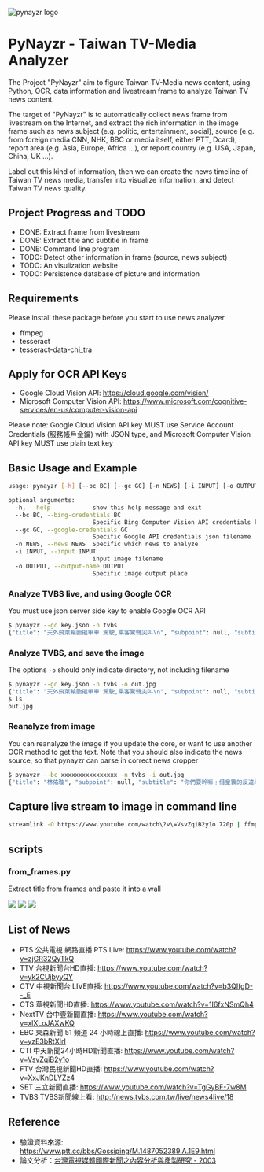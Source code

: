 ![pynayzr logo](https://github.com/pynayzr/pynayzr/blob/master/README/logo.png)

# PyNayzr - Taiwan TV-Media Analyzer

The Project "PyNayzr" aim to figure Taiwan TV-Media news content, using Python,
OCR, data information and livestream frame to analyze Taiwan TV news content.

The target of "PyNayzr" is to automatically collect news frame from livestream
on the Internet, and extract the rich information in the image frame such as
news subject (e.g. politic, entertainment, social), source (e.g. from foreign
media CNN, NHK, BBC or media itself, either PTT, Dcard),
report area (e.g. Asia, Europe, Africa ...), or report country (e.g. USA, Japan,
China, UK ...).

Label out this kind of information, then we can create the news timeline of
Taiwan TV news media, transfer into visualize information, and detect Taiwan TV
news quality.

## Project Progress and TODO

* DONE: Extract frame from livestream
* DONE: Extract title and subtitle in frame
* DONE: Command line program
* TODO: Detect other information in frame (source, news subject)
* TODO: An visulization website
* TODO: Persistence database of picture and information

## Requirements

Please install these package before you start to use news analyzer

* ffmpeg
* tesseract
* tesseract-data-chi_tra

## Apply for OCR API Keys

* Google Cloud Vision API: https://cloud.google.com/vision/
* Microsoft Computer Vision API: https://www.microsoft.com/cognitive-services/en-us/computer-vision-api

Please note: Google Cloud Vision API key MUST use Service Account Credentials
(服務帳戶金鑰) with JSON type, and Microsoft Computer Vision API key MUST use
plain text key

## Basic Usage and Example

```bash
usage: pynayzr [-h] [--bc BC] [--gc GC] [-n NEWS] [-i INPUT] [-o OUTPUT]

optional arguments:
  -h, --help            show this help message and exit
  --bc BC, --bing-credentials BC
                        Specific Bing Computer Vision API credentials key
  --gc GC, --google-credentials GC
                        Specific Google API credentials json filename
  -n NEWS, --news NEWS  Specific which news to analyze
  -i INPUT, --input INPUT
                        input image filename
  -o OUTPUT, --output-name OUTPUT
                        Specific image output place
```

### Analyze TVBS live, and using Google OCR

You must use json server side key to enable Google OCR API

```bash
$ pynayzr --gc key.json -n tvbs
{"title": "天外飛萊輪胎砸甲車 駕駛,乘客驚聲尖叫\n", "subpoint": null, "subtitle": "7天禁宰-送運松村滷味鴨賞恐缺貨衝擊\n", "type": "news", "source": null, "news": "tvbs", "timestamp": "2017-02-17 12:54:12"}
```

### Analyze TVBS, and save the image

The options `-o` should only indicate directory, not including filename

```bash
$ pynayzr --gc key.json -n tvbs -o out.jpg
{"title": "天外飛萊輪胎砸甲車 駕駛,乘客驚聲尖叫\n", "subpoint": null, "subtitle": "7天禁宰-送運松村滷味鴨賞恐缺貨衝擊\n", "type": "news", "source": null, "news": "tvbs", "timestamp": "2017-02-17 12:54:12"}
$ ls
out.jpg
```

### Reanalyze from image

You can reanalyze the image if you update the core, or want to use another OCR
method to get the text. Note that you should also indicate the news source, so
that pynayzr can parse in correct news cropper

```bash
$ pynayzr --bc xxxxxxxxxxxxxxxx -n tvbs -i out.jpg
{"title": "林佑璇", "subpoint": null, "subtitle": "你們要幹嘛﹗借皇簑的反違尋仇 店面全砸爛", "type": "news", "source": null, "news": "tvbs", "timestamp": "2017-02-17 12:58:47"}
```

## Capture live stream to image in command line

```bash
streamlink -O https://www.youtube.com/watch\?v\=VsvZqiB2y1o 720p | ffmpeg -i - -f image2 -updatefirst 1 -r 1/5 out.jpg
```


## scripts

### from_frames.py

Extract title from frames and paste it into a wall

![](img/cti_2019032112.jpg)
![](img/ftv_2019032111.jpg)
![](img/tvbs_2019032111.jpg)

## List of News

* PTS 公共電視 網路直播 PTS Live: https://www.youtube.com/watch?v=zjGR32QyTkQ
* TTV 台視新聞台HD直播: https://www.youtube.com/watch?v=yk2CUjbyyQY
* CTV 中視新聞台 LIVE直播: https://www.youtube.com/watch?v=b3QIfgD--_E
* CTS 華視新聞HD直播: https://www.youtube.com/watch?v=1I6fxNSmQh4
* NextTV 台中壹新聞直播: https://www.youtube.com/watch?v=xlXLoJAXwKQ
* EBC 東森新聞 51 頻道 24 小時線上直播: https://www.youtube.com/watch?v=yzE3bRtXIrI
* CTI 中天新聞24小時HD新聞直播: https://www.youtube.com/watch?v=VsvZqiB2y1o
* FTV 台灣民視新聞HD直播: https://www.youtube.com/watch?v=XxJKnDLYZz4
* SET 三立新聞直播: https://www.youtube.com/watch?v=TgGyBF-7w8M
* TVBS TVBS新聞線上看: http://news.tvbs.com.tw/live/news4live/18


## Reference

* 驗證資料來源: https://www.ptt.cc/bbs/Gossiping/M.1487052389.A.1E9.html
* 論文分析：[台灣電視媒體國際新聞之內容分析與產製研究 - 2003](http://www.comm.fju.edu.tw/journal/sites/default/files/data/mc01001.pdf)
